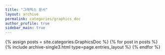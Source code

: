 ```yaml
---
title: "그래픽스 문서"
layout: archive
permalink: categories/graphics_doc
author_profile: true
sidebar_main: true
---
```

<!--permalink, 이 파일의 뒷 이름은 같아야하는 듯--!>
<!-- 공백이 포함되어 있는 카테고리 이름의 경우 site.categories.['a b c'] 이런식으로! -->

{% assign posts = site.categories.GraphicsDoc %}
{% for post in posts %} {% include archive-single3.html type=page.entries_layout %} {% endfor %}
